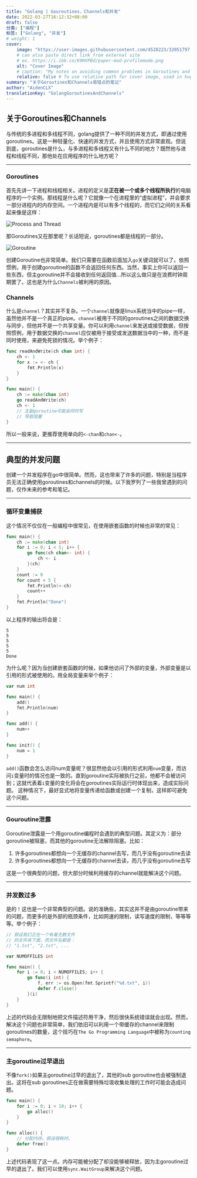 ```yaml
---
title: "Golang | Gouroutines，Channels和并发"
date: 2022-03-27T16:12:32+08:00
draft: false
分类: ["编程"]
标签: ["Golang", "并发"]
# weight: 1
cover:
    image: "https://user-images.githubusercontent.com/4528223/32051797-3a0de658-ba80-11e7-8f45-202c1b5c6066.jpg"
    # can also paste direct link from external site
    # ex. https://i.ibb.co/K0HVPBd/paper-mod-profilemode.png
    alt: "Cover Image"
    # caption: "My notes on avoiding common problems in Goroutines and Channels"
    relative: false # To use relative path for cover image, used in hugo Page-bundles
summary: "关于Goroutines和Channels易错点的笔记"
author: "AidenCLX"
translationKey: "GolangGoroutinesAndChannels"
---
```


## 关于Goroutines和Channels

与传统的多进程和多线程不同，golang提供了一种不同的并发方式，即通过使用goroutines。这是一种轻量化、快速的并发方式，并且使用方式非常直观。但说到底，goroutines是什么，与多进程和多线程又有什么不同的地方？既然他与进程和线程不同，那他处在应用程序的什么地方呢？

---

### Goroutines

首先先讲一下进程和线程相关。进程的定义是**正在被一个或多个线程所执行**的电脑程序的一个实例。那线程是什么呢？它就像一个在进程里的“虚拟进程”，并会要求一部分进程内的内存空间。一个进程内是可以有多个线程的，而它们之间的关系看起来像是这样：

![Process and Thread](/concurrency/process_thread.jpeg#center)

那Goroutines又在那里呢？长话短说，goroutines都是线程的一部分。

![Goroutine](/concurrency/goroutine.jpeg#center)

创建Goroutine也非常简单。我们只需要在函数前面加入`go`关键词就可以了。依照惯例，用于创建goroutine的函数不会返回任何东西。当然，事实上你可以返回一些东西，但主goroutine并不会接收到任何返回值...所以这么做只是在浪费时钟周期罢了。这也是为什么`Channels`被利用的原因。

### Channels

什么是`channel`？其实并不复杂。一个`channel`就像是linux系统当中的pipe一样，虽然他并不是一个真正的pipe。`channel`被用于不同的goroutines之间的数据交换与同步，但他并不是一个共享变量。你可以利用`channel`来发送或接受数据，但按照惯例，用于数据交换的`channel`应仅被用于接受或发送数据当中的一种，而不是同时使用，来避免死锁的情况。举个例子：

```go
func readAndWrite(ch chan int) {
    ch <- 1
    for x := <- ch {
        fmt.Println(x)
    }
}

func main() {
    ch := make(chan int)
    go readAndWrite(ch)
    ch <- 1
    // 主副goroutine可能会同时写
    // 导致阻塞
}
```

所以一般来说，更推荐使用单向的`<-chan`和`chan<-`。

---

## 典型的并发问题

创建一个并发程序在go中很简单。然而，这也带来了许多的问题，特别是当程序员无法正确使用goroutines和channels的时候。以下我罗列了一些我曾遇到的问题，仅作未来的参考和笔记。

---

### 循环变量捕获

这个情况不仅仅在一般编程中很常见，在使用嵌套函数的时候也非常的常见：

```go
func main() {
    ch := make(chan int)
    for i := 0; i < 5; i++ {
        go func(ch chan<- int) {
            ch <- i
        }(ch)
    }
    count := 0
    for count < 5 {
        fmt.Println(<-ch)
        count++
    }
    fmt.Println("Done")
}
```

以上程序的输出将会是：

```text
5
5
5
5
5
Done
```

为什么呢？因为当创建嵌套函数的时候，如果他访问了外部的变量，外部变量是以引用的形式被使用的。用全局变量来举个例子：

```go
var num int

func main() {
    add()
    fmt.Println(num)
}

func add() {
    num++
}

func init() {
    num = 1
}
```

`add()`函数会怎么访问num变量呢？很显然他会以引用的形式利用`num`变量，而访问`i`变量时的情况也是一致的。直到goroutine实际被执行之前，他都不会被访问到；这就代表着`i`变量的变化将会在goroutines实际运行时体现出来，造成实际问题。 这种情况下，最好显式地将变量传递给函数或创建一个复制，这样即可避免这个问题。

---

### Gouroutine泄露

Goroutine泄露是一个用goroutine编程时会遇到的典型问题。其定义为：部分goroutine被阻塞，而其他的goroutine无法解除阻塞。比如：

1. 许多goroutines都想向一个无缓存的channel去写，而几乎没有goroutine去读
2. 许多goroutines都想向一个无缓存的channel去读，而几乎没有goroutine去写

这是一个很典型的问题，但大部分时候利用缓存的channel就能解决这个问题。

---

### 并发数过多

是的！这也是一个非常典型的问题。说的准确些，其实这并不是由goroutine带来的问题，而更多的是外部的瓶颈条件，比如网速的限制，读写速度的限制，等等等等。举个例子：

```go
// 假设我们正在一个有着无数文件
// 的文件夹下面，而文件名都是：
// "1.txt", "2.txt", ...

var NUMOFFILES int

func main() {
    for i := 0; i < NUMOFFILES; i++ {
        go func(i int) {
            f, err := os.Open(fmt.Sprintf("%d.txt", i))
            defer f.close()
        }(i)
    }
}
```

上述的代码会无限制地把文件描述符用干净，然后很快系统错误就会出现。然而，解决这个问题也非常简单，我们依旧可以利用一个带缓存的channel来限制goroutines的数量，这个技巧在`The Go Programming Language`中被称为`counting semaphore`。

---

### 主goroutine过早退出

不像`fork()`如果主goroutine过早的退出了，其他的sub goroutine也会被强制退出。这将在sub goroutines正在做需要特殊垃圾收集处理的工作时可能会造成问题。


```go
func main() {
    for i := 0; i < 10; i++ {
        go alloc()
    }
}

func alloc() {
    // 分配内存。假设很耗时。
    defer free()
}
```

上述代码表现了这一点。内存可能被分配了却没能够被释放，因为主goroutine过早的退出了。我们可以使用`sync.WaitGroup`来解决这个问题。